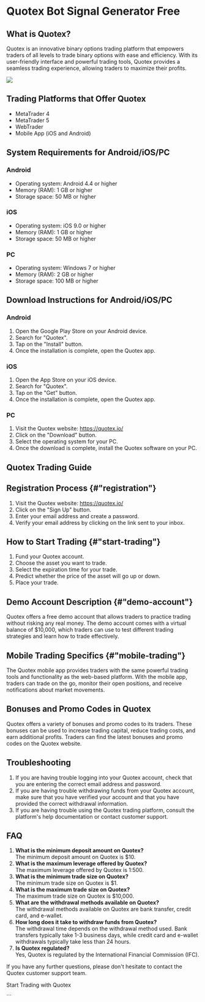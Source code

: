 # Quotex Bot Signal Generator Free

## What is Quotex?

Quotex is an innovative binary options trading platform that empowers
traders of all levels to trade binary options with ease and efficiency.
With its user-friendly interface and powerful trading tools, Quotex
provides a seamless trading experience, allowing traders to maximize
their profits.

[![](https://static.quotex.io/files/4_en/300_250.jpg)](https://traff.sbs/brokerqxlid)

## Trading Platforms that Offer Quotex

-   MetaTrader 4
-   MetaTrader 5
-   WebTrader
-   Mobile App (iOS and Android)

## System Requirements for Android/iOS/PC

### Android

-   Operating system: Android 4.4 or higher
-   Memory (RAM): 1 GB or higher
-   Storage space: 50 MB or higher

### iOS

-   Operating system: iOS 9.0 or higher
-   Memory (RAM): 1 GB or higher
-   Storage space: 50 MB or higher

### PC

-   Operating system: Windows 7 or higher
-   Memory (RAM): 2 GB or higher
-   Storage space: 100 MB or higher

## Download Instructions for Android/iOS/PC

### Android

1.  Open the Google Play Store on your Android device.
2.  Search for "Quotex".
3.  Tap on the "Install" button.
4.  Once the installation is complete, open the Quotex app.

### iOS

1.  Open the App Store on your iOS device.
2.  Search for "Quotex".
3.  Tap on the "Get" button.
4.  Once the installation is complete, open the Quotex app.

### PC

1.  Visit the Quotex website: https://quotex.io/
2.  Click on the "Download" button.
3.  Select the operating system for your PC.
4.  Once the download is complete, install the Quotex software on your
    PC.

## Quotex Trading Guide

## Registration Process {#"registration"}

1.  Visit the Quotex website: https://quotex.io/
2.  Click on the "Sign Up" button.
3.  Enter your email address and create a password.
4.  Verify your email address by clicking on the link sent to your
    inbox.

## How to Start Trading {#"start-trading"}

1.  Fund your Quotex account.
2.  Choose the asset you want to trade.
3.  Select the expiration time for your trade.
4.  Predict whether the price of the asset will go up or down.
5.  Place your trade.

## Demo Account Description {#"demo-account"}

Quotex offers a free demo account that allows traders to practice
trading without risking any real money. The demo account comes with a
virtual balance of \$10,000, which traders can use to test different
trading strategies and learn how to trade effectively.

## Mobile Trading Specifics {#"mobile-trading"}

The Quotex mobile app provides traders with the same powerful trading
tools and functionality as the web-based platform. With the mobile app,
traders can trade on the go, monitor their open positions, and receive
notifications about market movements.

## Bonuses and Promo Codes in Quotex

Quotex offers a variety of bonuses and promo codes to its traders. These
bonuses can be used to increase trading capital, reduce trading costs,
and earn additional profits. Traders can find the latest bonuses and
promo codes on the Quotex website.

## Troubleshooting

1.  If you are having trouble logging into your Quotex account, check
    that you are entering the correct email address and password.
2.  If you are having trouble withdrawing funds from your Quotex
    account, make sure that you have verified your account and that you
    have provided the correct withdrawal information.
3.  If you are having trouble using the Quotex trading platform, consult
    the platform\'s help documentation or contact customer support.

## FAQ

1.  **What is the minimum deposit amount on Quotex?**\
    The minimum deposit amount on Quotex is \$10.
2.  **What is the maximum leverage offered by Quotex?**\
    The maximum leverage offered by Quotex is 1:500.
3.  **What is the minimum trade size on Quotex?**\
    The minimum trade size on Quotex is \$1.
4.  **What is the maximum trade size on Quotex?**\
    The maximum trade size on Quotex is \$10,000.
5.  **What are the withdrawal methods available on Quotex?**\
    The withdrawal methods available on Quotex are bank transfer, credit
    card, and e-wallet.
6.  **How long does it take to withdraw funds from Quotex?**\
    The withdrawal time depends on the withdrawal method used. Bank
    transfers typically take 1-3 business days, while credit card and
    e-wallet withdrawals typically take less than 24 hours.
7.  **Is Quotex regulated?**\
    Yes, Quotex is regulated by the International Financial Commission
    (IFC).

If you have any further questions, please don\'t hesitate to contact the
Quotex customer support team.

Start Trading with Quotex

\`\`\`

